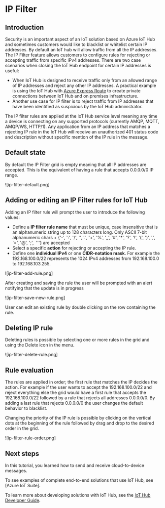 <properties
	pageTitle="IoT Hub - IP Filter | Microsoft Azure"
	description="Follow this tutorial to learn how to blacklist or whitelist certain IP addresses for Azure IoT Hub."
	services="iot-hub"
	authors="fsautomata"
	manager="timlt"
	editor=""/>

<tags
     ms.service="iot-hub"
     ms.devlang="dotnet"
     ms.topic="article"
     ms.tgt_pltfrm="na"
     ms.workload="na"
     ms.date="06/23/2016"
     ms.author="BeatriceOltean"/>

# IP Filter

## Introduction

Security is an important aspect of an IoT solution based on Azure IoT Hub and sometimes customers would like to blacklist or whitelist certain IP addresses. By default an IoT hub will allow traffic from all the IP addresses. The IP Filter feature allows customers to configure rules for rejecting or accepting traffic from specific IPv4 addresses. 
There are two case scenarios when closing the IoT Hub endpoint for certain IP addresses is useful: 
- When IoT Hub is designed to receive traffic only from an allowed range of IP addresses and reject any other IP addresses. A practical example is using the IoT Hub with [Azure Express Route] to create private connections between IoT Hub and on premises infrastructure.
- Another use case for IP filter is to reject traffic from IP addresses that have been identified as suspicious by the IoT Hub administrator.

The IP filter rules are applied at the IoT Hub service level meaning any time a device is connecting on any supported protocols (currently AMQP, MQTT, AMQP/WS, HTTP/1). 
Any application from an IP address that matches a rejecting IP rule in the IoT Hub will receive an unauthorized 401 status code and description without specific mention of the IP rule in the message.

## Default state
By default the IP Filter grid is empty meaning that all IP addresses are accepted. This is the equivalent of having a rule that accepts 0.0.0.0/0 IP range. 

![ip-filter-default.png]
 
## Adding or editing an IP Filter rules for IoT Hub

Adding an IP filter rule will prompt the user to introduce the following values: 

- Define a **IP filter rule name** that must be unique, case insensitive  that is an alphanumeric string up to 128 characters long. Only ASCII 7-bit alphanumeric chars + {'-', ':', '/', '\', '.', '+', '%', '_', '#', '*', '?', '!', '(', ')', ',', '=', '@', ';',  '''} are accepted
- Select a specific **action** for rejecting or accepting the IP rule. 
- Define one **individual IPv4** or one **CIDR-notation mask**. For example the 192.168.100.0/22 represents the 1024 IPv4 addresses from 192.168.100.0 to 192.168.103.255. 

![ip-filter-add-rule.png]

After creating and saving the rule the user will be prompted with an alert notifying that the update is in progress

![ip-filter-save-new-rule.png]

User can edit an existing rule by double clicking on the row containing the rule. 

## Deleting IP rule
Deleting rules is possible by selecting one or more rules in the grid and using the Delete icon in the menu. 

![ip-filter-delete-rule.png]

## Rule evaluation 

The rules are applied in order; the first rule that matches the IP decides the action. 
For example if the user wants to accept the 192.168.100.0/22 and reject everything else the grid would have a first rule that accepts the 192.168.100.0/22 followed by a rule that rejects all addresses 0.0.0.0/0. By adding a last rule that rejects 0.0.0.0/0 the user changes the default behavior to blacklist. 

Changing the priority of the IP rule is possible by clicking on the vertical dots at the beginning of the rule followed by drag and drop to the desired order in the grid.  

![ip-filter-rule-order.png]

## Next steps

In this tutorial, you learned how to send and receive cloud-to-device messages. 

To see examples of complete end-to-end solutions that use IoT Hub, see [Azure IoT Suite].

To learn more about developing solutions with IoT Hub, see the [IoT Hub Developer Guide].

<!-- Images -->
[20]: ./media/ip-filter-add-rule.png
[21]: ./media/
[22]: ./media/

<!-- Links -->



[IoT Hub Developer Guide]: iot-hub-devguide.md
[Azure Express Route]:  https://azure.microsoft.com/en-us/documentation/articles/expressroute-faqs/#supported-services
